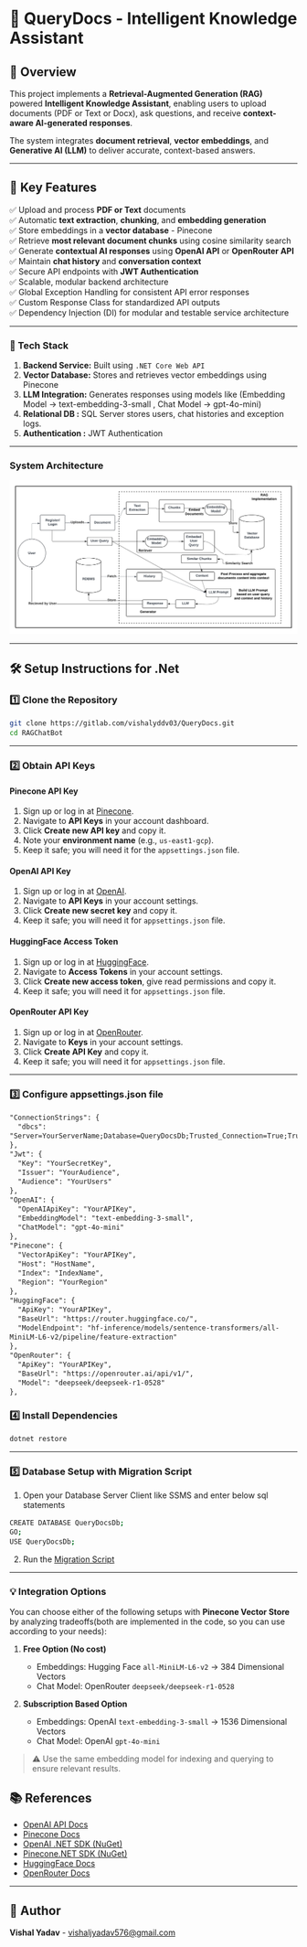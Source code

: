 # 🧠 QueryDocs - Intelligent Knowledge Assistant 

## 📘 Overview  
This project implements a **Retrieval-Augmented Generation (RAG)** powered **Intelligent Knowledge Assistant**, enabling users to upload documents (PDF or Text or Docx), ask questions, and receive **context-aware AI-generated responses**.  

The system integrates **document retrieval**, **vector embeddings**, and **Generative AI (LLM)** to deliver accurate, context-based answers.  

---

## 🚀 Key Features  
✅ Upload and process **PDF or Text** documents  
✅ Automatic **text extraction**, **chunking**, and **embedding generation**  
✅ Store embeddings in a **vector database** - Pinecone  
✅ Retrieve **most relevant document chunks** using cosine similarity search  
✅ Generate **contextual AI responses** using **OpenAI API** or **OpenRouter API** 
✅ Maintain **chat history** and **conversation context**  
✅ Secure API endpoints with **JWT Authentication**  
✅ Scalable, modular backend architecture  
✅ Global Exception Handling for consistent API error responses  
✅ Custom Response Class for standardized API outputs  
✅ Dependency Injection (DI) for modular and testable service architecture 

---

### 🔹 Tech Stack
1. **Backend Service:** Built using `.NET Core Web API`  
2. **Vector Database:** Stores and retrieves vector embeddings using Pinecone   
3. **LLM Integration:** Generates responses using models like (Embedding Model -> text-embedding-3-small , Chat Model -> gpt-4o-mini)
4. **Relational DB :** SQL Server stores users, chat histories and exception logs.
5. **Authentication :** JWT Authentication

---

### System Architecture
![System Architecture](./Documentation/QueryDocs-System-Architecture.png)

---

## 🛠️ Setup Instructions for .Net

### 1️⃣ Clone the Repository
```bash
git clone https://gitlab.com/vishalyddv03/QueryDocs.git
cd RAGChatBot
```
---

### 2️⃣ Obtain API Keys

#### Pinecone API Key
1. Sign up or log in at [Pinecone](https://www.pinecone.io/).  
2. Navigate to **API Keys** in your account dashboard.  
3. Click **Create new API key** and copy it.  
4. Note your **environment name** (e.g., `us-east1-gcp`).  
5. Keep it safe; you will need it for the `appsettings.json` file.

#### OpenAI API Key
1. Sign up or log in at [OpenAI](https://platform.openai.com/).  
2. Navigate to **API Keys** in your account settings.  
3. Click **Create new secret key** and copy it.  
4. Keep it safe; you will need it for `appsettings.json` file.

#### HuggingFace Access Token
1. Sign up or log in at [HuggingFace](https://huggingface.co/).  
2. Navigate to **Access Tokens** in your account settings.  
3. Click **Create new access token**, give read permissions and copy it.  
4. Keep it safe; you will need it for `appsettings.json` file.  

#### OpenRouter API Key
1. Sign up or log in at [OpenRouter](https://openrouter.ai/).  
2. Navigate to **Keys** in your account settings.  
3. Click **Create API Key** and copy it.  
4. Keep it safe; you will need it for `appsettings.json` file.  
---

### 3️⃣ Configure appsettings.json file
```
"ConnectionStrings": {
  "dbcs": "Server=YourServerName;Database=QueryDocsDb;Trusted_Connection=True;TrustServerCertificate=True;"
},
"Jwt": {
  "Key": "YourSecretKey",
  "Issuer": "YourAudience",
  "Audience": "YourUsers"
},
"OpenAI": {
  "OpenAIApiKey": "YourAPIKey",
  "EmbeddingModel": "text-embedding-3-small",
  "ChatModel": "gpt-4o-mini"
},
"Pinecone": {
  "VectorApiKey": "YourAPIKey",
  "Host": "HostName",
  "Index": "IndexName",
  "Region": "YourRegion"
},
"HuggingFace": {
  "ApiKey": "YourAPIKey",
  "BaseUrl": "https://router.huggingface.co/",
  "ModelEndpoint": "hf-inference/models/sentence-transformers/all-MiniLM-L6-v2/pipeline/feature-extraction"
},
"OpenRouter": {
  "ApiKey": "YourAPIKey",
  "BaseUrl": "https://openrouter.ai/api/v1/",
  "Model": "deepseek/deepseek-r1-0528"
},
```

### 4️⃣ Install Dependencies 
```bash
dotnet restore
```
---

### 5️⃣ Database Setup with Migration Script

1. Open your Database Server Client like SSMS and enter below sql statements
 ```bash
CREATE DATABASE QueryDocsDb;
GO;
USE QueryDocsDb;
```
2. Run the [Migration Script](QueryDocs.Infrastructure/SqlScripts/DbSetupScript.sql)
   
---

### 💡 Integration Options

You can choose either of the following setups with **Pinecone Vector Store** by analyzing tradeoffs(both are implemented in the code, so you can use according to your needs):

1. **Free Option (No cost)**  
   - Embeddings: Hugging Face `all-MiniLM-L6-v2` -> 384 Dimensional Vectors 
   - Chat Model: OpenRouter `deepseek/deepseek-r1-0528`  

2. **Subscription Based Option**  
   - Embeddings: OpenAI `text-embedding-3-small` -> 1536 Dimensional Vectors
   - Chat Model: OpenAI `gpt-4o-mini`  

> ⚠️ Use the same embedding model for indexing and querying to ensure relevant results.  

## 📚 References
- [OpenAI API Docs](https://platform.openai.com/docs)
- [Pinecone Docs](https://docs.pinecone.io)
- [OpenAI .NET SDK (NuGet)](https://www.nuget.org/packages/OpenAI/)
- [Pinecone.NET SDK (NuGet)](https://www.nuget.org/packages/Pinecone.NET/)
- [HuggingFace Docs](https://huggingface.co/sentence-transformers/all-MiniLM-L6-v2)
- [OpenRouter Docs](https://openrouter.ai/deepseek/deepseek-r1-0528)

---

## 👤 Author

**Vishal Yadav** - [vishaljyadav576@gmail.com](mailto:vishaljyadav576@gmail.com) 





